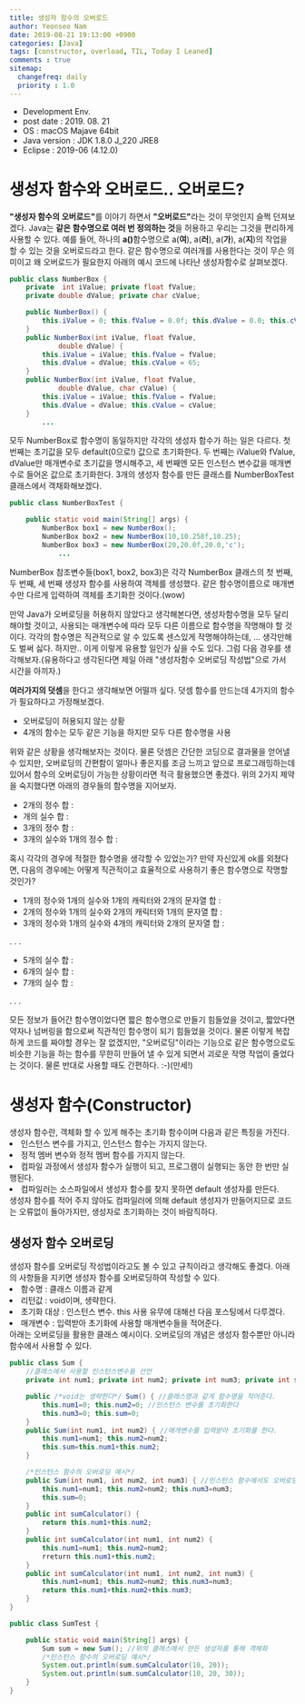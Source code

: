 ```yaml
---
title: 생성자 함수의 오버로드
author: Yeonseo Nam
date: 2019-08-21 19:13:00 +0900
categories: [Java]
tags: [constructor, overload, TIL, Today I Leaned]
comments : true
sitemap:
  changefreq: daily
  priority : 1.0
---
```

* Development Env.
* post date : 2019. 08. 21
* OS : macOS Majave 64bit
* Java version : JDK 1.8.0 J_220 JRE8
* Eclipse : 2019-06 (4.12.0)

# 생성자 함수와 오버로드.. 오버로드?
<div><b>"생성자 함수의 오버로드"</b>를 이야기 하면서 <b>"오버로드"</b>라는 것이 무엇인지 슬쩍 던져보겠다. Java는 <b>같은 함수명으로 여러 번 정의하는 것</b>을 허용하고 우리는 그것을 편리하게 사용할 수 있다. 예를 들어, 하나의 <b>a()</b>함수명으로 a(<b>여</b>), a(<b>러</b>), a(<b>가</b>), a(<b>지</b>)의 작업을 할 수 있는 것을 오버로드라고 한다. 같은 함수명으로 여러개를 사용한다는 것이 무슨 의미이고 왜 오버로드가 필요한지 아래의 예시 코드에 나타난 생성자함수로 살펴보겠다.</div>

```java
public class NumberBox {
	private  int iValue; private float fValue;
	private double dValue; private char cValue;

	public NumberBox() {
		this.iValue = 0; this.fValue = 0.0f; this.dValue = 0.0; this.cValue = 65;
	}
	public NumberBox(int iValue, float fValue,
			double dValue) {
		this.iValue = iValue; this.fValue = fValue;
		this.dValue = dValue; this.cValue = 65;
	}
	public NumberBox(int iValue, float fValue,
			double dValue, char cValue) {
		this.iValue = iValue; this.fValue = fValue;
		this.dValue = dValue; this.cValue = cValue;
	}
		...
```
<div>모두 NumberBox로 함수명이 동일하지만 각각의 생성자 함수가 하는 일은 다르다. 첫 번째는 초기값을 모두 default(0으로!) 값으로 초기화한다. 두 번째는 iValue와 fValue, dValue만 매개변수로 초기값을 명시해주고, 세 번째엔 모든 인스턴스 변수값을 매개변수로 들어온 값으로 초기화한다. 3개의 생성자 함수를 만든 클래스를 NumberBoxTest클래스에서 객채화해보겠다.
</div>

```java
public class NumberBoxTest {

	public static void main(String[] args) {
		NumberBox box1 = new NumberBox();
		NumberBox box2 = new NumberBox(10,10.258f,10.25);
		NumberBox box3 = new NumberBox(20,20.0f,20.0,'c');
        	...
```
<div> NumberBox 참조변수들(box1, box2, box3)은 각각 NumberBox 클래스의 첫 번째, 두 번째, 세 번째 생성자 함수를 사용하여 객체를 생성했다. 같은 함수명이름으로 매개변수만 다르게 입력하여 객체를 초기화한 것이다.(wow)

만약 Java가 오버로딩을 허용하지 않았다고 생각해본다면, 생성자함수명을 모두 달리 해야할 것이고, 사용되는 매개변수에 따라 모두 다른 이름으로 함수명을 작명해야 할 것이다. 각각의 함수명은 직관적으로 알 수 있도록 센스있게 작명해야하는데, ... 생각만해도 벌써 싫다. 하지만.. 이게 이렇게 유용할 일인가 싶을 수도 있다. 그럼 다음 경우를 생각해보자.(유용하다고 생각된다면 제일 아래 "생성자함수 오버로딩 작성법"으로 가서 시간을 아끼자.)


<b>여러가지의 덧셈</b>을 한다고 생각해보면 어떨까 싶다. 덧셈 함수를 만드는데 4가지의 함수가 필요하다고 가정해보겠다.

* 오버로딩이 허용되지 않는 상황
* 4개의 함수는 모두 같은 기능을 하지만 모두 다른 함수명을 사용

위와 같은 상황을 생각해보자는 것이다. 물론 덧셈은 간단한 코딩으로 결과물을 얻어낼 수 있지만, 오버로딩의 간편함이 얼마나 좋은지를 조금 느끼고 앞으로 프로그래밍하는데 있어서 함수의 오버로딩이 가능한 상황이라면 적극 활용했으면 좋겠다. 위의 2가지 제약을 숙지했다면 아래의 경우들의 함수명을 지어보자.
</div>

* 2개의 정수 합 :
* 개의 실수 합 :
* 3개의 정수 함 :
* 3개의 실수와 1개의 정수 합 :


<div>
혹시 각각의 경우에 적절한 함수명을 생각할 수 있었는가? 만약 자신있게 ok를 외쳤다면,
다음의 경우에는 어떻게 직관적이고 효율적으로 사용하기 좋은 함수명으로 작명할 것인가?

</div>

* 1개의 정수와 1개의 실수와 1개의 캐릭터와 2개의 문자열 합 :
* 2개의 정수와 1개의 실수와 2개의 캐릭터와 1개의 문자열 합 :
* 3개의 정수와 1개의 실수와 4개의 캐릭터와 2개의 문자열 합 :

 . . .

* 5개의 실수 합 : 
* 6개의 실수 합 : 
* 7개의 실수 합 :

 . . .

<div>
모든 정보가 들어간 함수명이었다면 짧은 함수명으로 만들기 힘들었을 것이고, 짧았다면 약자나 넘버링을 함으로써 직관적인 함수명이 되기 힘들었을 것이다. 물론 이렇게 복잡하게 코드를 짜야할 경우는 잘 없겠지만, "오버로딩"이라는 기능으로 같은 함수명으로도 비슷한 기능을 하는 함수를 무한히 만들어 낼 수 있게 되면서 괴로운 작명 작업이 줄었다는 것이다. 물론 반대로 사용할 때도 간편하다. :-)(만세!)</div>

<h1>생성자 함수(Constructor)</h1>
<div>생성자 함수란, 객체화 할 수 있게 해주는 초기화 함수이며 다음과 같은 특징을 가진다.</div>
<li>인스턴스 변수를 가지고, 인스턴스 함수는 가지지 않는다.</li>
<li>정적 멤버 변수와 정적 멤버 함수를 가지지 않는다.</li>
<li>컴파일 과정에서 생성자 함수가 실행이 되고, 프로그램이 실행되는 동안 한 번만 실행된다.</li>
<li>컴파일러는 소스파일에서 생성자 함수를 찾지 못하면 default 생성자를 만든다.</li>
<div>생성자 함수를 적어 주지 않아도 컴파일러에 의해 default 생성자가 만들어지므로 코드는 오류없이 돌아가지만, 생성자로 초기화하는 것이 바람직하다.</div>

<h2>생성자 함수 오버로딩</h2>
<div>생성자 함수를 오버로딩 작성법이라고도 볼 수 있고 규칙이라고 생각해도 좋겠다. 아래의 사항들을 지키면 생성자 함수를 오버로딩하여 작성할 수 있다.</div>
<li>함수명 : 클래스 이름과 같게</li>
<li>리턴값 : void이며, 생략한다.</li>
<li>초기화 대상 : 인스턴스 변수. this 사용 유무에 대해선 다음 포스팅에서 다루겠다.</li>
<li>매개변수 : 입력받아 초기화에 사용할 매개변수들을 적어준다.</li>


<div>아래는 오버로딩을 활용한 클래스 예시이다. 오버로딩의 개념은 생성자 함수뿐만 아니라 함수에서 사용할 수 있다.</div>

```java
public class Sum {
	//클래스에서 사용할 인스턴스변수들 선언
	private int num1; private int num2; private int num3; private int sum;

	public /*void는 생략한다*/ Sum() { //클래스명과 같게 함수명을 적어준다.
		this.num1=0; this.num2=0; //인스턴스 변수를 초기화한다
        this.num3=0; this.sum=0;
	}
	public Sum(int num1, int num2) { //매개변수를 입력받아 초기화를 한다.
		this.num1=num1; this.num2=num2;
		this.sum=this.num1+this.num2;
	}

	/*인스턴스 함수의 오버로딩 예시*/
	public Sum(int num1, int num2, int num3) { //인스턴스 함수에서도 오버로딩!
		this.num1=num1; this.num2=num2; this.num3=num3;
		this.sum=0;
	}
    public int sumCalculator() {
		return this.num1+this.num2;
	}
   	public int sumCalculator(int num1, int num2) {
    	this.num1=num1; this.num2=num2;
		rreturn this.num1+this.num2;
	}
	public int sumCalculator(int num1, int num2, int num3) {
		this.num1=num1; this.num2=num2; this.num3=num3;
		return this.num1+this.num2+this.num3;
	}
}
```

```java
public class SumTest {

	public static void main(String[] args) {
		Sum sum = new Sum(); //위의 클래스에서 만든 생성자를 통해 객체화
        /*인스턴스 함수의 오버로딩 예시*/
		System.out.println(sum.sumCalculator(10, 20));
		System.out.println(sum.sumCalculator(10, 20, 30));
	}
}
```

